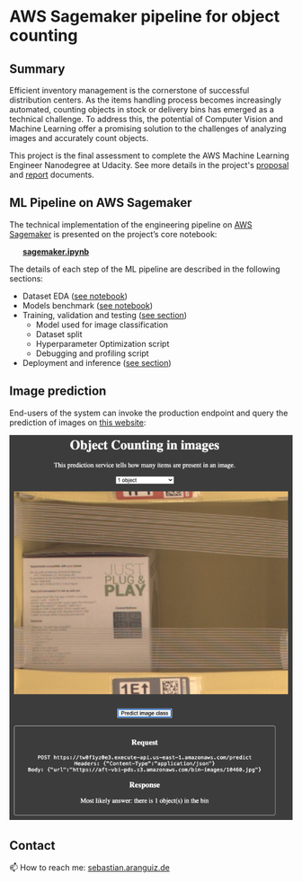 # AWS Sagemaker pipeline for object counting

## Summary

Efficient inventory management is the cornerstone of successful distribution centers. As the items handling process becomes increasingly automated, counting objects in stock or delivery bins has emerged as a technical challenge. To address this, the potential of Computer Vision and Machine Learning offer a promising solution to the challenges of analyzing images and accurately count objects.

This project is the final assessment to complete the AWS Machine Learning Engineer Nanodegree at Udacity. See more details in the project's [proposal](./proposal.pdf) and [report](./report.pdf) documents.

## ML Pipeline on AWS Sagemaker
The technical implementation of the engineering pipeline on [AWS Sagemaker](https://aws.amazon.com/sagemaker/) is presented on the project’s core notebook: 

&nbsp;&nbsp;&nbsp;&nbsp;&nbsp;&nbsp;**[sagemaker.ipynb](./sagemaker.ipynb)** 

The details of each step of the ML pipeline are described in the following sections:
* Dataset EDA ([see notebook](./data_prep/Dataset_EDA.ipynb))
* Models benchmark ([see notebook](./models_benchmark/Models_benchmark.ipynb))
* Training, validation and testing ([see section](./training/README.md))
    * Model used for image classification
    * Dataset split
    * Hyperparameter Optimization script
    * Debugging and profiling script
* Deployment and inference ([see section](./deployment/README.md))

## Image prediction
End-users of the system can invoke the production endpoint and query the prediction of images on [this website](https://sebastian.aranguiz.de/ml/predict):

![image](./deployment/ui/ui.png)

## Contact
📫 How to reach me: [sebastian.aranguiz.de](https://sebastian.aranguiz.de/) 

